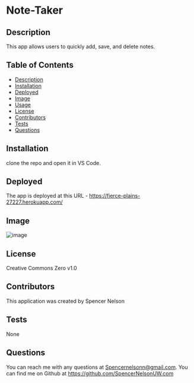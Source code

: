 # Note-Taker

## Description
This app allows users to quickly add, save, and delete notes.

## Table of Contents
  - [Description](#description)
  - [Installation](#installation)
  - [Deployed](#deployed)
  - [Image](#image)
  - [Usage](#usage)
  - [License](#license)
  - [Contributors](#contributors)
  - [Tests](#tests)
  - [Questions](#questions)

## Installation
clone the repo and open it in VS Code.

## Deployed
The app is deployed at this URL - https://fierce-plains-27227.herokuapp.com/

## Image
![image](https://user-images.githubusercontent.com/107777027/191367633-ac3141b9-bb34-4216-9761-db35df314d1f.png)

## License
Creative Commons Zero v1.0

## Contributors
This application was created by Spencer Nelson

## Tests
None

## Questions
You can reach me with any questions at Spencernelsonn@gmail.com.
You can find me on Github at https://github.com/SpencerNelsonUW.com
